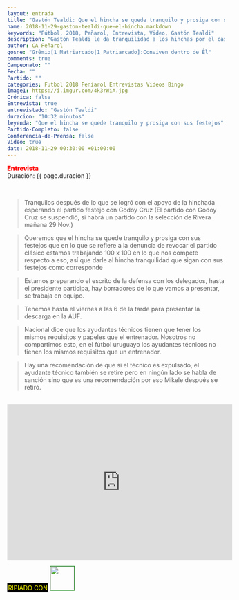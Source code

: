 ```yaml
---
layout: entrada
title: "Gastón Tealdi: Que el hincha se quede tranquilo y prosiga con sus festejos"
name: 2018-11-29-gaston-tealdi-que-el-hincha.markdown
keywords: "Fútbol, 2018, Peñarol, Entrevista, Video, Gastón Tealdi"
description: "Gastón Tealdi le da tranquilidad a los hinchas por el caso de denuncia y pedido de revocación del partido con Nacional ya que momento se habla de sanción sino una recomendación de que el ayudante acompañe al técnico en caso de expulsión"
author: CA Peñarol
gosne: "Grêmio[1_Matriarcado|1_Patriarcado]:Conviven dentro de Êl"
comments: true
Campeonato: ""
Fecha: ""
Partido: ""
categories: Futbol 2018 Peniarol Entrevistas Videos Bingo
image1: https://i.imgur.com/4k3rWiA.jpg
Crónica: false
Entrevista: true
entrevistado: "Gastón Tealdi"
duracion: "10:32 minutos"
leyenda: "Que el hincha se quede tranquilo y prosiga con sus festejos"
Partido-Completo: false
Conferencia-de-Prensa: false
Video: true
date: 2018-11-29 00:30:00 +01:00:00
---
```


<span style="color:red;font-weight:900">Entrevista</span><br>
<span>Duración: {{ page.duracion }}</span><br>

<br>

<blockquote>
  Tranquilos después de lo que se logró con el apoyo de la hinchada esperando el partido festejo con Godoy Cruz (El partido con Godoy Cruz se suspendió, si habrá un partido con la selección de Rivera mañana 29 Nov.)
</blockquote>

<blockquote>
  Queremos que el hincha se quede tranquilo y prosiga con sus festejos que en lo que se refiere a la denuncia de revocar el partido clásico estamos trabajando 100 x 100 en lo que nos compete respecto a eso, así que darle al hincha tranquilidad que sigan con sus festejos como corresponde
</blockquote>

<blockquote>
  Estamos preparando el escrito de la defensa con los delegados, hasta el presidente participa, hay borradores de lo que vamos a presentar, se trabaja en equipo.
</blockquote>

<blockquote>
  Tenemos hasta el viernes a las 6 de la tarde para presentar la descarga en la AUF.
</blockquote>

<blockquote>
  Nacional dice que los ayudantes técnicos tienen que tener los mismos requisitos y papeles que el entrenador. Nosotros no compartimos esto, en el fútbol uruguayo los ayudantes técnicos no tienen los mismos requisitos que un entrenador.
</blockquote>

<blockquote>
  Hay una recomendación de que si el técnico es expulsado, el ayudante técnico también se retire pero en ningún lado se habla de sanción sino que es una recomendación por eso Mikele después se retiró.
</blockquote>

<br>

<iframe width="521" height="360" src="https://www.youtube.com/embed/H4mUQQI67Cw" frameborder="0" allow="accelerometer; autoplay; encrypted-media; gyroscope; picture-in-picture" allowfullscreen></iframe>

<br>

<span style="color:yellow;background:black;padding:2px;">RIPIADO CON</span> <a href="http://ffmpeg.org"><img src="{{ site.url }}/images/ffmpeg.png" width="55px" style="border:1px solid green;"></a>
